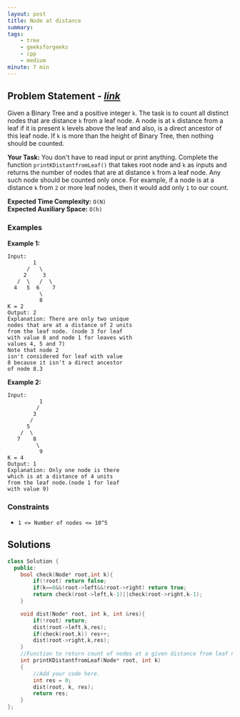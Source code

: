 ```yaml
---
layout: post
title: Node at distance           
summary:
tags:
    - tree
    - geeksforgeeks
    - cpp
    - medium
minute: 7 min
---
```


## Problem Statement - [*link*](https://practice.geeksforgeeks.org/problems/node-at-distance/0/?tr)  

Given a Binary Tree and a positive integer `k`. The task is to count all distinct nodes that are distance `k` from a leaf node. A node is at `k` distance from a leaf if it is present `k` levels above the leaf and also, is a direct ancestor of this leaf node. If `k` is more than the height of Binary Tree, then nothing should be counted.

**Your Task:** 
You don't have to read input or print anything. Complete the function `printKDistantfromLeaf()` that takes root node and `k` as inputs and returns the number of nodes that are at distance `k` from a leaf node. Any such node should be counted only once. For example, if a node is at a distance `k` from `2` or more leaf nodes, then it would add only `1` to our count.

**Expected Time Complexity:** `O(N)`      
**Expected Auxiliary Space:** `O(h)`  

### Examples

**Example 1:**   
```
Input:
        1
      /   \
     2     3
   /  \   /  \
  4   5  6    7
          \ 
          8
K = 2
Output: 2
Explanation: There are only two unique
nodes that are at a distance of 2 units
from the leaf node. (node 3 for leaf
with value 8 and node 1 for leaves with
values 4, 5 and 7)
Note that node 2
isn't considered for leaf with value
8 because it isn't a direct ancestor
of node 8.3
```


**Example 2:**   
```
Input:
          1
         /
        3
       /
      5
    /  \
   7    8
         \
          9
K = 4
Output: 1
Explanation: Only one node is there
which is at a distance of 4 units
from the leaf node.(node 1 for leaf
with value 9)
```


### Constraints

+ `1 <= Number of nodes <= 10^5`

## Solutions

```cpp
class Solution {
  public:
    bool check(Node* root,int k){
        if(!root) return false;
        if(k==0&&!root->left&&!root->right) return true;
        return check(root->left,k-1)||check(root->right,k-1);
    }

    void dist(Node* root, int k, int &res){
        if(!root) return;
        dist(root->left,k,res);
        if(check(root,k)) res++;
        dist(root->right,k,res);
    }
    //Function to return count of nodes at a given distance from leaf nodes.
    int printKDistantfromLeaf(Node* root, int k)
    {
        //Add your code here. 
        int res = 0;
        dist(root, k, res);
        return res;
    }
};
```

